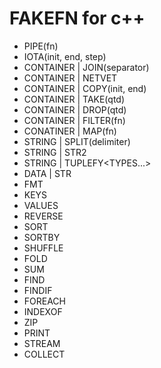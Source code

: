 # FAKEFN for c++

- PIPE<FUNCTION>(fn)
- IOTA(init, end, step)
- CONTAINER | JOIN(separator)
- CONTAINER | NETVET
- CONTAINER | COPY(init, end)
- CONTAINER | TAKE(qtd)
- CONTAINER | DROP(qtd)
- CONTAINER | FILTER(fn)
- CONATINER | MAP(fn)
- STRING    | SPLIT(delimiter)
- STRING    | STR2<TYPE>
- STRING    | TUPLEFY<TYPES...>
- DATA      | STR
- FMT
- KEYS
- VALUES
- REVERSE
- SORT
- SORTBY
- SHUFFLE
- FOLD
- SUM
- FIND
- FINDIF
- FOREACH
- INDEXOF
- ZIP
- PRINT
- STREAM
- COLLECT

